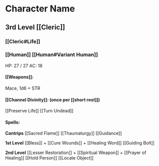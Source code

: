 # Character Name
## 3rd Level [[Cleric]]
### [[Cleric#Life]]
### [[Human]] [[Human#Variant Human]]

HP: 27 / 27
AC: 18

#### [[Weapons]]:
Mace, 1d6 + STR

#### [[Channel Divinity]]: (once per [[short rest]])
[[Preserve Life]]
[[Turn Undead]]

#### Spells:

**Cantrips**
[[Sacred Flame]]
[[Thaumaturgy]]
[[Guidance]]

**1st Level**
[[Bless]] +
[[Cure Wounds]] +
[[Healing Word]]
[[Guiding Bolt]]

**2nd Level**
[[Lesser Restoration]] +
[[Spiritual Weapon]] +
[[Prayer of Healing]]
[[Hold Person]]
[[Locate Object]]